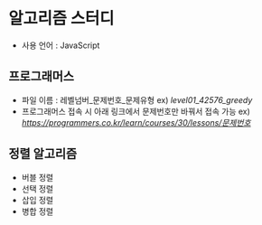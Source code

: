 # 알고리즘 스터디

- 사용 언어 : JavaScript

## 프로그래머스

- 파일 이름 : 레벨넘버\_문제번호\_문제유형
  ex) _level01_42576_greedy_
- 프로그래머스 접속 시 아래 링크에서 문제번호만 바꿔서 접속 가능
  ex) _<https://programmers.co.kr/learn/courses/30/lessons/문제번호>_

## 정렬 알고리즘

- 버블 정렬
- 선택 정렬
- 삽입 정렬
- 병합 정렬
